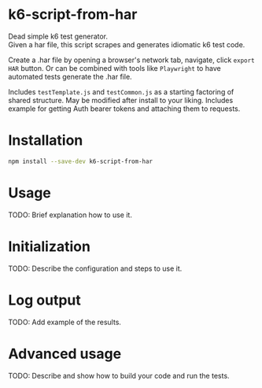 # k6-script-from-har

Dead simple k6 test generator.  
Given a har file, this script scrapes and generates idiomatic k6 test code.  

Create a .har file by opening a browser's network tab, navigate, click `export HAR` button. Or can be combined with tools like `Playwright` to have automated tests generate the .har file.  

Includes `testTemplate.js` and `testCommon.js` as a starting factoring of shared structure. May be modified after install to your liking. Includes example for getting Auth bearer tokens and attaching them to requests.

# Installation
``` sh
npm install --save-dev k6-script-from-har
```

# Usage
TODO: Brief explanation how to use it.

# Initialization
TODO: Describe the configuration and steps to use it.

# Log output
TODO: Add example of the results.

# Advanced usage
TODO: Describe and show how to build your code and run the tests.
